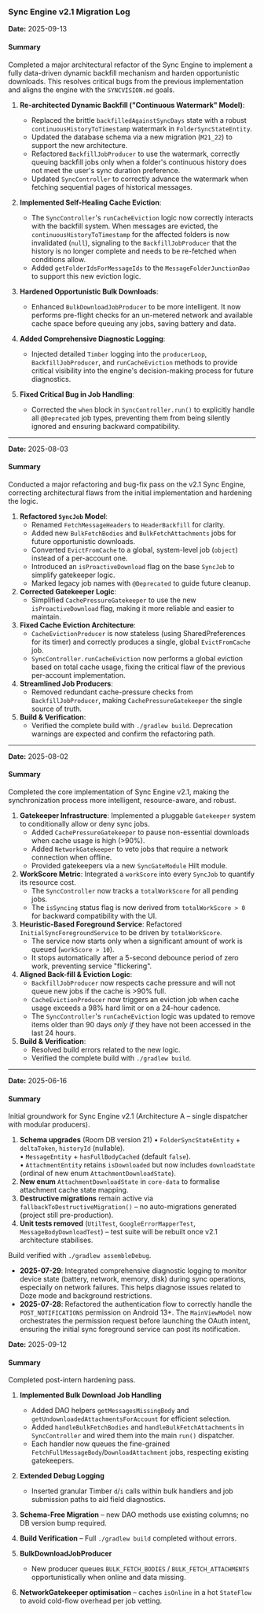 ### Sync Engine v2.1 Migration Log

**Date:** 2025-09-13

#### Summary
Completed a major architectural refactor of the Sync Engine to implement a fully data-driven dynamic backfill mechanism and harden opportunistic downloads. This resolves critical bugs from the previous implementation and aligns the engine with the `SYNCVISION.md` goals.

1.  **Re-architected Dynamic Backfill ("Continuous Watermark" Model)**:
    *   Replaced the brittle `backfilledAgainstSyncDays` state with a robust `continuousHistoryToTimestamp` watermark in `FolderSyncStateEntity`.
    *   Updated the database schema via a new migration (`M21_22`) to support the new architecture.
    *   Refactored `BackfillJobProducer` to use the watermark, correctly queuing backfill jobs only when a folder's continuous history does not meet the user's sync duration preference.
    *   Updated `SyncController` to correctly advance the watermark when fetching sequential pages of historical messages.

2.  **Implemented Self-Healing Cache Eviction**:
    *   The `SyncController`'s `runCacheEviction` logic now correctly interacts with the backfill system. When messages are evicted, the `continuousHistoryToTimestamp` for the affected folders is now invalidated (`null`), signaling to the `BackfillJobProducer` that the history is no longer complete and needs to be re-fetched when conditions allow.
    *   Added `getFolderIdsForMessageIds` to the `MessageFolderJunctionDao` to support this new eviction logic.

3.  **Hardened Opportunistic Bulk Downloads**:
    *   Enhanced `BulkDownloadJobProducer` to be more intelligent. It now performs pre-flight checks for an un-metered network and available cache space before queuing any jobs, saving battery and data.

4.  **Added Comprehensive Diagnostic Logging**:
    *   Injected detailed `Timber` logging into the `producerLoop`, `BackfillJobProducer`, and `runCacheEviction` methods to provide critical visibility into the engine's decision-making process for future diagnostics.

5.  **Fixed Critical Bug in Job Handling**:
    *   Corrected the `when` block in `SyncController.run()` to explicitly handle all `@Deprecated` job types, preventing them from being silently ignored and ensuring backward compatibility.

---

**Date:** 2025-08-03

#### Summary
Conducted a major refactoring and bug-fix pass on the v2.1 Sync Engine, correcting architectural flaws from the initial implementation and hardening the logic.

1.  **Refactored `SyncJob` Model**:
    *   Renamed `FetchMessageHeaders` to `HeaderBackfill` for clarity.
    *   Added new `BulkFetchBodies` and `BulkFetchAttachments` jobs for future opportunistic downloads.
    *   Converted `EvictFromCache` to a global, system-level job (`object`) instead of a per-account one.
    *   Introduced an `isProactiveDownload` flag on the base `SyncJob` to simplify gatekeeper logic.
    *   Marked legacy job names with `@Deprecated` to guide future cleanup.
2.  **Corrected Gatekeeper Logic**:
    *   Simplified `CachePressureGatekeeper` to use the new `isProactiveDownload` flag, making it more reliable and easier to maintain.
3.  **Fixed Cache Eviction Architecture**:
    *   `CacheEvictionProducer` is now stateless (using SharedPreferences for its timer) and correctly produces a single, global `EvictFromCache` job.
    *   `SyncController.runCacheEviction` now performs a global eviction based on total cache usage, fixing the critical flaw of the previous per-account implementation.
4.  **Streamlined Job Producers**:
    *   Removed redundant cache-pressure checks from `BackfillJobProducer`, making `CachePressureGatekeeper` the single source of truth.
5.  **Build & Verification**:
    *   Verified the complete build with `./gradlew build`. Deprecation warnings are expected and confirm the refactoring path.

---

**Date:** 2025-08-02

#### Summary
Completed the core implementation of Sync Engine v2.1, making the synchronization process more intelligent, resource-aware, and robust.

1.  **Gatekeeper Infrastructure**: Implemented a pluggable `Gatekeeper` system to conditionally allow or deny sync jobs.
    *   Added `CachePressureGatekeeper` to pause non-essential downloads when cache usage is high (>90%).
    *   Added `NetworkGatekeeper` to veto jobs that require a network connection when offline.
    *   Provided gatekeepers via a new `SyncGateModule` Hilt module.
2.  **WorkScore Metric**: Integrated a `workScore` into every `SyncJob` to quantify its resource cost.
    *   The `SyncController` now tracks a `totalWorkScore` for all pending jobs.
    *   The `isSyncing` status flag is now derived from `totalWorkScore > 0` for backward compatibility with the UI.
3.  **Heuristic-Based Foreground Service**: Refactored `InitialSyncForegroundService` to be driven by `totalWorkScore`.
    *   The service now starts only when a significant amount of work is queued (`workScore > 10`).
    *   It stops automatically after a 5-second debounce period of zero work, preventing service "flickering".
4.  **Aligned Back-fill & Eviction Logic**:
    *   `BackfillJobProducer` now respects cache pressure and will not queue new jobs if the cache is >90% full.
    *   `CacheEvictionProducer` now triggers an eviction job when cache usage exceeds a 98% hard limit or on a 24-hour cadence.
    *   The `SyncController`'s `runCacheEviction` logic was updated to remove items older than 90 days *only if* they have not been accessed in the last 24 hours.
5.  **Build & Verification**:
    *   Resolved build errors related to the new logic.
    *   Verified the complete build with `./gradlew build`.

---

**Date:** 2025-06-16

#### Summary
Initial groundwork for Sync Engine v2.1 (Architecture A – single dispatcher with modular producers).

1. **Schema upgrades** (Room DB version 21)
   • `FolderSyncStateEntity` + `deltaToken`, `historyId` (nullable).  
   • `MessageEntity` + `hasFullBodyCached` (default `false`).  
   • `AttachmentEntity` retains `isDownloaded` but now includes `downloadState` (ordinal of new enum `AttachmentDownloadState`).
2. **New enum** `AttachmentDownloadState` in `core-data` to formalise attachment cache state mapping.
3. **Destructive migrations** remain active via `fallbackToDestructiveMigration()` – no auto-migrations generated (project still pre-production).
4. **Unit tests removed** (`UtilTest`, `GoogleErrorMapperTest`, `MessageBodyDownloadTest`) – test suite will be rebuilt once v2.1 architecture stabilises.

Build verified with `./gradlew assembleDebug`.

- **2025-07-29**: Integrated comprehensive diagnostic logging to monitor device state (battery, network, memory, disk) during sync operations, especially on network failures. This helps diagnose issues related to Doze mode and background restrictions.
- **2025-07-28**: Refactored the authentication flow to correctly handle the `POST_NOTIFICATIONS` permission on Android 13+. The `MainViewModel` now orchestrates the permission request before launching the OAuth intent, ensuring the initial sync foreground service can post its notification.

**Date:** 2025-09-12

#### Summary
Completed post-intern hardening pass.

1. **Implemented Bulk Download Job Handling**
   * Added DAO helpers `getMessagesMissingBody` and `getUndownloadedAttachmentsForAccount` for efficient selection.
   * Added `handleBulkFetchBodies` and `handleBulkFetchAttachments` in `SyncController` and wired them into the main `run()` dispatcher.
   * Each handler now queues the fine-grained `FetchFullMessageBody`/`DownloadAttachment` jobs, respecting existing gatekeepers.
2. **Extended Debug Logging**
   * Inserted granular Timber `d`/`i` calls within bulk handlers and job submission paths to aid field diagnostics.
3. **Schema-Free Migration** – new DAO methods use existing columns; no DB version bump required.
4. **Build Verification** – Full `./gradlew build` completed without errors.

5. **BulkDownloadJobProducer**
   * New producer queues `BULK_FETCH_BODIES` / `BULK_FETCH_ATTACHMENTS` opportunistically when online and data missing.
6. **NetworkGatekeeper optimisation** – caches `isOnline` in a hot `StateFlow` to avoid cold-flow overhead per job vetting. 
